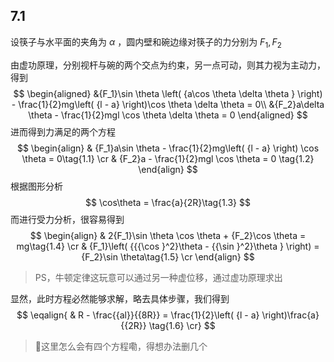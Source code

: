 ## 7.1

设筷子与水平面的夹角为 $\alpha$ ，圆内壁和碗边缘对筷子的力分别为 $F_1,F_2$

由虚功原理，分别视杆与碗的两个交点为约束，另一点可动，则其力视为主动力，得到
$$
\begin{aligned}
&{F_1}\sin \theta \left( {a\cos \theta \delta \theta } \right) - \frac{1}{2}mg\left( {l - a} \right)\cos \theta \delta \theta  = 0\\
&{F_2}a\delta \theta  - \frac{1}{2}mgl \cos \theta \delta \theta  = 0
\end{aligned}
$$
进而得到力满足的两个方程
$$
\begin{align}
  & {F_1}a\sin \theta  - \frac{1}{2}mg\left( {l - a} \right) \cos \theta = 0\tag{1.1}  \cr 
  & {F_2}a - \frac{1}{2}mgl \cos \theta = 0 \tag{1.2}
  \end{align}
$$
根据图形分析
$$
\cos\theta = \frac{a}{2R}\tag{1.3}
$$
而进行受力分析，很容易得到
$$
\begin{align}
  & 2{F_1}\sin \theta \cos \theta  + {F_2}\cos \theta  = mg\tag{1.4}  \cr 
  & {F_1}\left( {{{\cos }^2}\theta  - {{\sin }^2}\theta } \right) = {F_2}\sin \theta\tag{1.5}  \cr
 \end{align}
$$
> PS，牛顿定律这玩意可以通过另一种虚位移，通过虚功原理求出

显然，此时方程必然能够求解，略去具体步骤，我们得到
$$
\eqalign{
  & R - \frac{{al}}{{8R}} = \frac{1}{2}\left( {l - a} \right)\frac{a}{{2R}} \tag{1.6} \cr}
$$

> 🤔这里怎么会有四个方程嘞，得想办法删几个